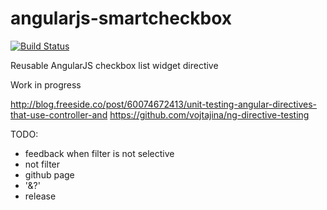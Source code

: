 angularjs-smartcheckbox
=======================
[![Build Status](https://api.travis-ci.org/davidemoro/angularjs-smartcheckbox.png)](https://travis-ci.org/davidemoro/angularjs-smartcheckbox)

Reusable AngularJS checkbox list widget directive

Work in progress

http://blog.freeside.co/post/60074672413/unit-testing-angular-directives-that-use-controller-and
https://github.com/vojtajina/ng-directive-testing

TODO:
* feedback when filter is not selective
* not filter
* github page
* '&?'
* release


